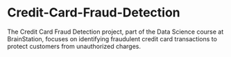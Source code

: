 # Credit-Card-Fraud-Detection
The Credit Card Fraud Detection project, part of the Data Science course at BrainStation, focuses on identifying fraudulent credit card transactions to protect customers from unauthorized charges.
